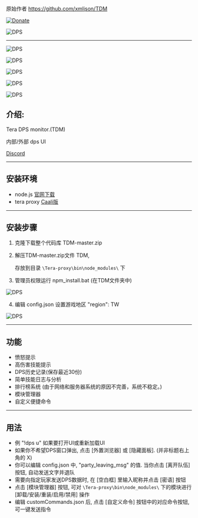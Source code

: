 原始作者 https://github.com/xmljson/TDM

[![Donate](https://img.shields.io/badge/Donate-PayPal-ff69b4.svg)](https://www.paypal.com/cgi-bin/webscr?cmd=_s-xclick&hosted_button_id=C6BU555NMQJD6)

![DPS](https://image.ibb.co/mpSFny/dps.jpg)

------------------------------

![DPS](http://imgsrc.baidu.com/forum/pic/item/4d851e0928381f3076853ba9a4014c086f06f0ba.jpg)

![DPS](http://imgsrc.baidu.com/forum/pic/item/e680df5d103853431c0631219e13b07ecb808815.jpg)

![DPS](http://imgsrc.baidu.com/forum/pic/item/78ce1a4e78f0f736d367fa010755b319eac41344.jpg)

![DPS](http://imgsrc.baidu.com/forum/pic/item/48fa56c3d5628535e94b64219def76c6a6ef63b6.jpg)

![DPS](http://imgsrc.baidu.com/forum/pic/item/518cd6fd1e178a823ed1c9a0fb03738da877e869.jpg)

## 介绍:

Tera DPS monitor.(TDM)

内部/外部 dps UI

[Discord](https://discord.gg/JRa7FXd)

------------------------------

## 安装环境

- node.js  [官网下载](https://nodejs.org/en/download/current/)
- tera proxy  [Caali版](https://github.com/hackerman-caali/tera-proxy)

------------------------------

## 安装步骤

1. 克隆下载整个代码库 TDM-master.zip

2. 解压TDM-master.zip文件 TDM,

   存放到目录 `\Tera-proxy\bin\node_modules\` 下

3. 管理员权限运行 npm_install.bat (在TDM文件夹中)

![DPS](http://imgsrc.baidu.com/forum/pic/item/e92df051352ac65cc7bfc26ef6f2b21192138aa5.jpg)

4. 编辑 config.json 设置游戏地区 "region": TW

![DPS](http://imgsrc.baidu.com/forum/pic/item/4744e91e3a292df5ee570808b1315c6035a87346.jpg)

------------------------------

## 功能

- 愤怒提示
- 高伤害技能提示
- DPS历史记录(保存最近30份)
- 简单技能日志与分析
- 排行榜系统 (由于网络和服务器系统的原因不完善，系统不稳定。)
- 模块管理器
- 自定义便捷命令

------------------------------

## 用法

- 例 "!dps u" 如果要打开UI或重新加载UI
- 如果你不希望DPS窗口弹出, 点击 [外置浏览器] 或 [隐藏面板]. (并非标题右上角的 X)
- 你可以编辑 config.json 中, "party_leaving_msg" 的值. 当你点击 [离开队伍] 按钮, 自动发送文字并退队
- 需要向指定玩家发送DPS数据时, 在 [空白框] 里输入昵称并点击 [密语] 按钮
- 点击 [模块管理器] 按钮, 可对 `\Tera-proxy\bin\node_modules\` 下的模块进行 [卸载/安装/重装/启用/禁用] 操作
- 编辑 customCommands.json 后, 点击 [自定义命令] 按钮中的对应命令按钮, 可一键发送指令
